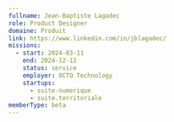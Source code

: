 ```yaml
---
fullname: Jean-Baptiste Lagadec
role: Product Designer
domaine: Produit
link: https://www.linkedin.com/in/jblagadec/
missions:
  - start: 2024-03-11
    end: 2024-12-12
    status: service
    employer: OCTO Technology
    startups:
      - suite-numerique
      - suite.territoriale
memberType: beta
---
```

